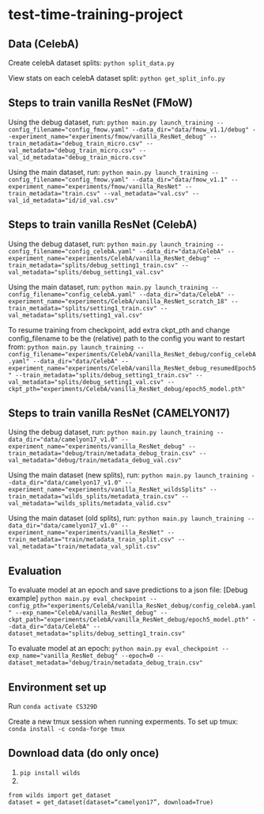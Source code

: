 # test-time-training-project

## Data (CelebA)
Create celebA dataset splits:
```python split_data.py```

View stats on each celebA dataset split:
```python get_split_info.py```

## Steps to train vanilla ResNet (FMoW)
Using the debug dataset, run:
```python main.py launch_training --config_filename="config_fmow.yaml" --data_dir="data/fmow_v1.1/debug" --experiment_name="experiments/fmow/vanilla_ResNet_debug" --train_metadata="debug_train_micro.csv" --val_metadata="debug_train_micro.csv" --val_id_metadata="debug_train_micro.csv"```

Using the main dataset, run:
```python main.py launch_training --config_filename="config_fmow.yaml" --data_dir="data/fmow_v1.1" --experiment_name="experiments/fmow/vanilla_ResNet" --train_metadata="train.csv" --val_metadata="val.csv" --val_id_metadata="id/id_val.csv"```

## Steps to train vanilla ResNet (CelebA)
Using the debug dataset, run:
```python main.py launch_training --config_filename="config_celebA.yaml" --data_dir="data/CelebA" --experiment_name="experiments/CelebA/vanilla_ResNet_debug" --train_metadata="splits/debug_setting1_train.csv" --val_metadata="splits/debug_setting1_val.csv"```

Using the main dataset, run:
```python main.py launch_training --config_filename="config_celebA.yaml" --data_dir="data/CelebA" --experiment_name="experiments/CelebA/vanilla_ResNet_scratch_18" --train_metadata="splits/setting1_train.csv" --val_metadata="splits/setting1_val.csv"```

To resume training from checkpoint, add extra ckpt_pth and change config_filename to be the (relative) path to the config you want to restart from:
```python main.py launch_training --config_filename="experiments/CelebA/vanilla_ResNet_debug/config_celebA.yaml" --data_dir="data/CelebA" --experiment_name="experiments/CelebA/vanilla_ResNet_debug_resumedEpoch5" --train_metadata="splits/debug_setting1_train.csv" --val_metadata="splits/debug_setting1_val.csv" --ckpt_pth="experiments/CelebA/vanilla_ResNet_debug/epoch5_model.pth"```

## Steps to train vanilla ResNet (CAMELYON17)
Using the debug dataset, run:
```python main.py launch_training --data_dir="data/camelyon17_v1.0" --experiment_name="experiments/vanilla_ResNet_debug" --train_metadata="debug/train/metadata_debug_train.csv" --val_metadata="debug/train/metadata_debug_val.csv"```

Using the main dataset (new splits), run:
```python main.py launch_training --data_dir="data/camelyon17_v1.0" --experiment_name="experiments/vanilla_ResNet_wildsSplits" --train_metadata="wilds_splits/metadata_train.csv" --val_metadata="wilds_splits/metadata_valid.csv"```

Using the main dataset (old splits), run:
```python main.py launch_training --data_dir="data/camelyon17_v1.0" --experiment_name="experiments/vanilla_ResNet" --train_metadata="train/metadata_train_split.csv" --val_metadata="train/metadata_val_split.csv"```


## Evaluation
To evaluate model at an epoch and save predictions to a json file:
[Debug example]
```python main.py eval_checkpoint --config_pth="experiments/CelebA/vanilla_ResNet_debug/config_celebA.yaml" --exp_name="CelebA/vanilla_ResNet_debug" --ckpt_path="experiments/CelebA/vanilla_ResNet_debug/epoch5_model.pth" --data_dir="data/CelebA" --dataset_metadata="splits/debug_setting1_train.csv"```

To evaluate model at an epoch:
```python main.py eval_checkpoint --exp_name="vanilla_ResNet_debug" --epoch=0 --dataset_metadata="debug/train/metadata_debug_train.csv"```

## Environment set up
Run `conda activate CS329D`

Create a new tmux session when running experments. 
To set up tmux:
`conda install -c conda-forge tmux`

## Download data (do only once)
1. `pip install wilds`
2. 
```
from wilds import get_dataset
dataset = get_dataset(dataset=“camelyon17”, download=True)
```
